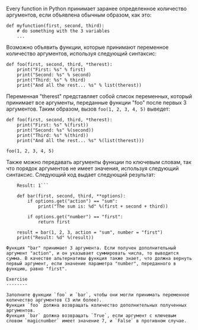 Every function in Python принимает заранее определенное количество аргументов, если объявлена обычным образом, как это:

    def myfunction(first, second, third):
        # do something with the 3 variables
        ...

Возможно объявить функции, которые принимают переменное количество аргументов, используя следующий синтаксис:

    def foo(first, second, third, *therest):
        print("First: %s" % first)
        print("Second: %s" % second)
        print("Third: %s" % third)
        print("And all the rest... %s" % list(therest))

Переменная "therest" представляет собой список переменных, который принимает все аргументы, переданные функции "foo" после первых 3 аргументов. Таким образом, вызов `foo(1, 2, 3, 4, 5)` выведет:

    def foo(first, second, third, *therest):
        print("First: %s" %(first))
        print("Second: %s" %(second))
        print("Third: %s" %(third))
        print("And all the rest... %s" %(list(therest)))
    
    foo(1, 2, 3, 4, 5)

Также можно передавать аргументы функции по ключевым словам, так что порядок аргументов не имеет значения, используя следующий синтаксис. Следующий код выдает следующий результат:
```The sum is: 6
    Result: 1```

    def bar(first, second, third, **options):
        if options.get("action") == "sum":
            print("The sum is: %d" %(first + second + third))
    
        if options.get("number") == "first":
            return first
    
    result = bar(1, 2, 3, action = "sum", number = "first")
    print("Result: %d" %(result))

Функция "bar" принимает 3 аргумента. Если получен дополнительный аргумент "action", и он указывает суммировать числа, то выводится сумма. В качестве альтернативы функция также знает, что должна вернуть первый аргумент, если значение параметра "number", переданного в функцию, равно "first".

Exercise
--------

Заполните функции `foo` и `bar`, чтобы они могли принимать переменное количество аргументов (3 или более). 
Функция `foo` должна возвращать количество дополнительных полученных аргументов.
Функция `bar` должна возвращать `True`, если аргумент с ключевым словом `magicnumber` имеет значение 7, и `False` в противном случае.
